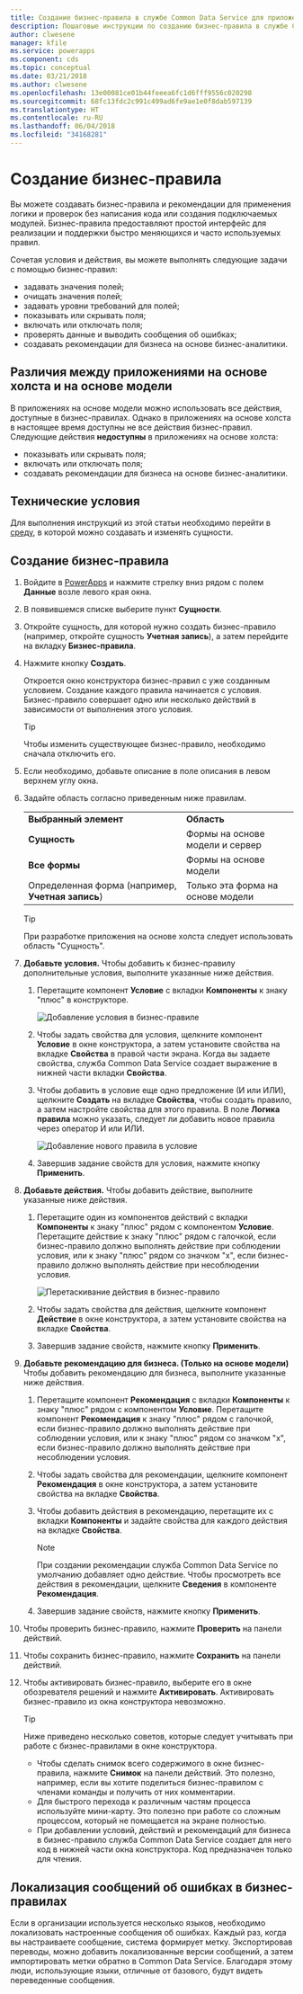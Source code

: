 ```yaml
---
title: Создание бизнес-правила в службе Common Data Service для приложений | Документация Майкрософт
description: Пошаговые инструкции по созданию бизнес-правила в службе Common Data Service (CDS) для приложений.
author: clwesene
manager: kfile
ms.service: powerapps
ms.component: cds
ms.topic: conceptual
ms.date: 03/21/2018
ms.author: clwesene
ms.openlocfilehash: 13e00081ce01b44feeea6fc1d6fff9556c020298
ms.sourcegitcommit: 68fc13fdc2c991c499ad6fe9ae1e0f8dab597139
ms.translationtype: HT
ms.contentlocale: ru-RU
ms.lasthandoff: 06/04/2018
ms.locfileid: "34168281"
---
```

# <a name="create-a-business-rule"></a>Создание бизнес-правила

Вы можете создавать бизнес-правила и рекомендации для применения логики и проверок без написания кода или создания подключаемых модулей.  Бизнес-правила предоставляют простой интерфейс для реализации и поддержки быстро меняющихся и часто используемых правил. 
  
Сочетая условия и действия, вы можете выполнять следующие задачи с помощью бизнес-правил:  
  
* задавать значения полей;  
* очищать значения полей;  
* задавать уровни требований для полей;  
* показывать или скрывать поля;  
* включать или отключать поля;  
* проверять данные и выводить сообщения об ошибках;  
* создавать рекомендации для бизнеса на основе бизнес-аналитики.  
  
## <a name="differences-between-canvas-and-model-driven-apps"></a>Различия между приложениями на основе холста и на основе модели

В приложениях на основе модели можно использовать все действия, доступные в бизнес-правилах. Однако в приложениях на основе холста в настоящее время доступны не все действия бизнес-правил. Следующие действия **недоступны** в приложениях на основе холста:

* показывать или скрывать поля;  
* включать или отключать поля;  
* создавать рекомендации для бизнеса на основе бизнес-аналитики.  

## <a name="prerequisites"></a>Технические условия
Для выполнения инструкций из этой статьи необходимо перейти в [среду](../canvas-apps/working-with-environments.md), в которой можно создавать и изменять сущности.

## <a name="create-a-business-rule"></a>Создание бизнес-правила
  
1. Войдите в [PowerApps](https://web.powerapps.com) и нажмите стрелку вниз рядом с полем **Данные** возле левого края окна.

2. В появившемся списке выберите пункт **Сущности**.
  
3. Откройте сущность, для которой нужно создать бизнес-правило (например, откройте сущность **Учетная запись**), а затем перейдите на вкладку **Бизнес-правила**.  

4. Нажмите кнопку **Создать**.  
  
    Откроется окно конструктора бизнес-правил с уже созданным условием. Создание каждого правила начинается с условия. Бизнес-правило совершает одно или несколько действий в зависимости от выполнения этого условия.  

    > [!TIP]
    > Чтобы изменить существующее бизнес-правило, необходимо сначала отключить его.  
  
5. Если необходимо, добавьте описание в поле описания в левом верхнем углу окна.
  
6. Задайте область согласно приведенным ниже правилам.  
  
    |||  
    |-|-|  
    |**Выбранный элемент**|**Область**|  
    |**Сущность**|Формы на основе модели и сервер|  
    |**Все формы**|Формы на основе модели|  
    |Определенная форма (например, **Учетная запись**)|Только эта форма на основе модели|  

    > [!TIP]
    > При разработке приложения на основе холста следует использовать область "Сущность".
  
7. **Добавьте условия.** Чтобы добавить к бизнес-правилу дополнительные условия, выполните указанные ниже действия.  
  
    1. Перетащите компонент **Условие** с вкладки **Компоненты** к знаку "плюс" в конструкторе.  
  
        ![Добавление условия в бизнес-правиле](./media/data-platform-cds-create-business-rule/add-condition-business-rule.png "Добавление условия в бизнес-правиле")  
  
    2. Чтобы задать свойства для условия, щелкните компонент **Условие** в окне конструктора, а затем установите свойства на вкладке **Свойства** в правой части экрана. Когда вы задаете свойства, служба Common Data Service создает выражение в нижней части вкладки **Свойства**.  
  
    3. Чтобы добавить в условие еще одно предложение (И или ИЛИ), щелкните **Создать** на вкладке **Свойства**, чтобы создать правило, а затем настройте свойства для этого правила. В поле **Логика правила** можно указать, следует ли добавить новое правила через оператор И или ИЛИ.  
  
        ![Добавление нового правила в условие](./media/data-platform-cds-create-business-rule/add-new-rule-condition.png "Добавление нового правила в условие")  
  
    4. Завершив задание свойств для условия, нажмите кнопку **Применить**.  
  
8. **Добавьте действия.** Чтобы добавить действие, выполните указанные ниже действия.  
  
    1. Перетащите один из компонентов действий с вкладки **Компоненты** к знаку "плюс" рядом с компонентом **Условие**. Перетащите действие к знаку "плюс" рядом с галочкой, если бизнес-правило должно выполнять действие при соблюдении условия, или к знаку "плюс" рядом со значком "x", если бизнес-правило должно выполнять действие при несоблюдении условия.
  
        ![Перетаскивание действия в бизнес-правило](./media/data-platform-cds-create-business-rule/drag-an-action-business-rule.png "Перетаскивание действия в бизнес-правило")  
  
    2. Чтобы задать свойства для действия, щелкните компонент **Действие** в окне конструктора, а затем установите свойства на вкладке **Свойства**.  
  
    3. Завершив задание свойств, нажмите кнопку **Применить**.  
  
9. **Добавьте рекомендацию для бизнеса. (Только на основе модели)** Чтобы добавить рекомендацию для бизнеса, выполните указанные ниже действия.  
  
    1. Перетащите компонент **Рекомендация** с вкладки **Компоненты** к знаку "плюс" рядом с компонентом **Условие**. Перетащите компонент **Рекомендация** к знаку "плюс" рядом с галочкой, если бизнес-правило должно выполнять действие при соблюдении условия, или к знаку "плюс" рядом со значком "x", если бизнес-правило должно выполнять действие при несоблюдении условия.  
  
    2. Чтобы задать свойства для рекомендации, щелкните компонент **Рекомендация** в окне конструктора, а затем установите свойства на вкладке **Свойства**.  
  
    3. Чтобы добавить действия в рекомендацию, перетащите их с вкладки **Компоненты** и задайте свойства для каждого действия на вкладке **Свойства**.  
  
        > [!NOTE]
        >  При создании рекомендации служба Common Data Service по умолчанию добавляет одно действие. Чтобы просмотреть все действия в рекомендации, щелкните **Сведения** в компоненте **Рекомендация**.  
  
    4. Завершив задание свойств, нажмите кнопку **Применить**.  
  
10. Чтобы проверить бизнес-правило, нажмите **Проверить** на панели действий.  
  
11. Чтобы сохранить бизнес-правило, нажмите **Сохранить** на панели действий.  
12. Чтобы активировать бизнес-правило, выберите его в окне обозревателя решений и нажмите **Активировать**. Активировать бизнес-правило из окна конструктора невозможно.  
  
    > [!TIP]
    >  Ниже приведено несколько советов, которые следует учитывать при работе с бизнес-правилами в окне конструктора.  
    >   
    > - Чтобы сделать снимок всего содержимого в окне бизнес-правила, нажмите **Снимок** на панели действий. Это полезно, например, если вы хотите поделиться бизнес-правилом с членами команды и получить от них комментарии.  
    > - Для быстрого перехода к различным частям процесса используйте мини-карту. Это полезно при работе со сложным процессом, который не помещается на экране полностью.  
    > - При добавлении условий, действий и рекомендаций для бизнеса в бизнес-правило служба Common Data Service создает для него код в нижней части окна конструктора. Код предназначен только для чтения.  
  
## <a name="localize-error-messages-used-in-business-rules"></a>Локализация сообщений об ошибках в бизнес-правилах  
 Если в организации используется несколько языков, необходимо локализовать настроенные сообщения об ошибках. Каждый раз, когда вы настраиваете сообщение, система формирует метку. Экспортировав переводы, можно добавить локализованные версии сообщений, а затем импортировать метки обратно в Common Data Service. Благодаря этому люди, использующие языки, отличные от базового, будут видеть переведенные сообщения.  
  